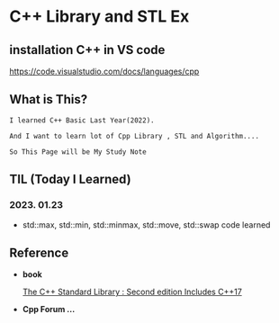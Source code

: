 # C++ Library and STL Ex

## installation C++ in VS code

https://code.visualstudio.com/docs/languages/cpp

## What is This?

    I learned C++ Basic Last Year(2022).

    And I want to learn lot of Cpp Library , STL and Algorithm....

    So This Page will be My Study Note

## TIL (Today I Learned)

### 2023. 01.23

- std::max, std::min, std::minmax, std::move, std::swap code learned

## Reference

- **book** 

    [The C++ Standard Library : Second edition Includes C++17](https://www.modernescpp.com/index.php/the-c-standard-library-second-edition-includes-c-17)

- **Cpp Forum ...**

